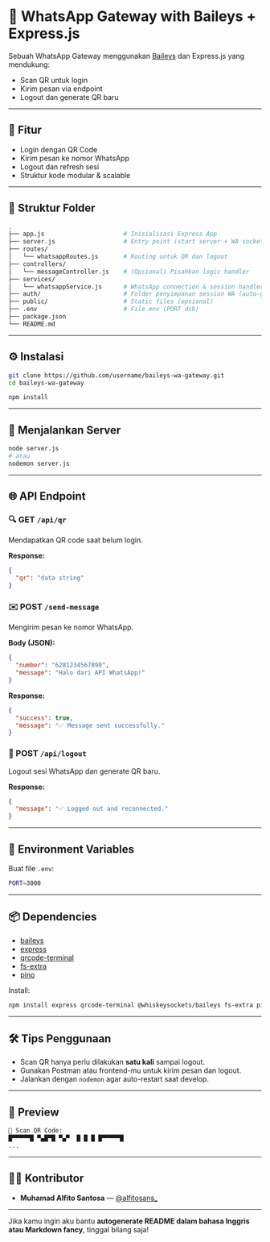 # 📱 WhatsApp Gateway with Baileys + Express.js

Sebuah WhatsApp Gateway menggunakan [Baileys](https://github.com/WhiskeySockets/Baileys) dan Express.js yang mendukung:

- Scan QR untuk login
- Kirim pesan via endpoint
- Logout dan generate QR baru

---

## 🚀 Fitur

- Login dengan QR Code
- Kirim pesan ke nomor WhatsApp
- Logout dan refresh sesi
- Struktur kode modular & scalable

---

## 📁 Struktur Folder

```bash
.
├── app.js                      # Inisialisasi Express App
├── server.js                   # Entry point (start server + WA socket)
├── routes/
│   └── whatsappRoutes.js       # Routing untuk QR dan logout
├── controllers/
│   └── messageController.js    # (Opsional) Pisahkan logic handler
├── services/
│   └── whatsappService.js      # WhatsApp connection & session handler
├── auth/                       # Folder penyimpanan session WA (auto-generated)
├── public/                     # Static files (opsional)
├── .env                        # File env (PORT dsb)
├── package.json
└── README.md
```

---

## ⚙️ Instalasi

```bash
git clone https://github.com/username/baileys-wa-gateway.git
cd baileys-wa-gateway

npm install
```

---

## 🧪 Menjalankan Server

```bash
node server.js
# atau
nodemon server.js
```

---

## 🌐 API Endpoint

### 🔍 GET `/api/qr`

Mendapatkan QR code saat belum login.

**Response:**

```json
{
  "qr": "data string"
}
```

### ✉️ POST `/send-message`

Mengirim pesan ke nomor WhatsApp.

**Body (JSON):**

```json
{
  "number": "6281234567890",
  "message": "Halo dari API WhatsApp!"
}
```

**Response:**

```json
{
  "success": true,
  "message": "✅ Message sent successfully."
}
```

### 🚪 POST `/api/logout`

Logout sesi WhatsApp dan generate QR baru.

**Response:**

```json
{
  "message": "✅ Logged out and reconnected."
}
```

---

## 📝 Environment Variables

Buat file `.env`:

```bash
PORT=3000
```

---

## 📦 Dependencies

- [baileys](https://www.npmjs.com/package/@whiskeysockets/baileys)
- [express](https://www.npmjs.com/package/express)
- [qrcode-terminal](https://www.npmjs.com/package/qrcode-terminal)
- [fs-extra](https://www.npmjs.com/package/fs-extra)
- [pino](https://www.npmjs.com/package/pino)

Install:

```bash
npm install express qrcode-terminal @whiskeysockets/baileys fs-extra pino dotenv
```

---

## 🛠️ Tips Penggunaan

- Scan QR hanya perlu dilakukan **satu kali** sampai logout.
- Gunakan Postman atau frontend-mu untuk kirim pesan dan logout.
- Jalankan dengan `nodemon` agar auto-restart saat develop.

---

## 📸 Preview

```bash
🔑 Scan QR Code:
█▀▀▀▀▀█ ▀▄█▀█ ▀▄▀  █ █ █ █▀▀▀▀▀█
...
```

---

## 👨‍💻 Kontributor

- **Muhamad Alfito Santosa** — [@alfitosans\_](https://github.com/alfitosans_)

---

Jika kamu ingin aku bantu **autogenerate README dalam bahasa Inggris atau Markdown fancy**, tinggal bilang saja!
